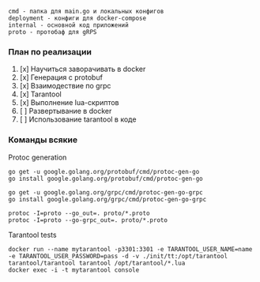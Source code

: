     cmd - папка для main.go и локальных конфигов
    deployment - конфиги для docker-compose
    internal - основной код приложений
    proto - протобаф для gRPS
### План по реализации
1. [x] Научиться заворачивать в docker
2. [x] Генерация с protobuf
3. [x] Взаимодествие по grpc
4. [x] Tarantool
5. [x] Выполнение lua-скриптов
6. [ ] Развертывание в docker
7. [ ] Использование tarantool в коде
### Команды всякие
Protoc generation

    go get -u google.golang.org/protobuf/cmd/protoc-gen-go
    go install google.golang.org/protobuf/cmd/protoc-gen-go

    go get -u google.golang.org/grpc/cmd/protoc-gen-go-grpc
    go install google.golang.org/grpc/cmd/protoc-gen-go-grpc

    protoc -I=proto --go_out=. proto/*.proto
    protoc -I=proto --go-grpc_out=. proto/*.proto
Tarantool tests

    docker run --name mytarantool -p3301:3301 -e TARANTOOL_USER_NAME=name -e TARANTOOL_USER_PASSWORD=pass -d -v ./init/tt:/opt/tarantool tarantool/tarantool tarantool /opt/tarantool/*.lua
    docker exec -i -t mytarantool console
